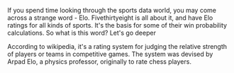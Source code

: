 

If you spend time looking through the sports data world, you may come across a strange word - Elo. Fivethirtyeight is all about it, and have Elo ratings for all kinds of sports. It's the basis for some of their win probability calculations. So what is this word? Let's go deeper

According to wikipedia, it's a rating system for judging the relative strength of players or teams in competitive games. The system was devised by Arpad Elo, a physics professor, originally to rate chess players.
